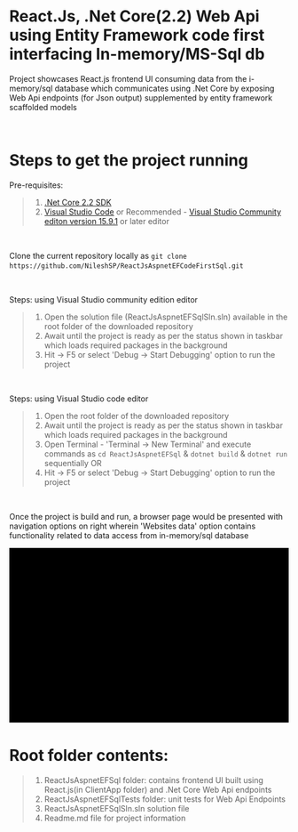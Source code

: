 # React.Js, .Net Core(2.2) Web Api using Entity Framework code first interfacing In-memory/MS-Sql db 

Project showcases React.js frontend UI consuming data from the i-memory/sql database which communicates using .Net Core by exposing Web Api endpoints (for Json output) supplemented by entity framework scaffolded models

<br/>

# Steps to get the project running

Pre-requisites:

>1. [.Net Core 2.2 SDK](https://www.microsoft.com/net/download/dotnet-core/2.2)
>2. [Visual Studio Code](https://code.visualstudio.com/) or Recommended - [Visual Studio Community editon version 15.9.1](https://visualstudio.microsoft.com/vs/community/) or later editor

<br/>

Clone the current repository locally as
 `git clone https://github.com/NileshSP/ReactJsAspnetEFCodeFirstSql.git`

<br/>

Steps: using Visual Studio community edition editor
>1. Open the solution file (ReactJsAspnetEFSqlSln.sln) available in the root folder of the downloaded repository
>2. Await until the project is ready as per the status shown in taskbar which loads required packages in the background
>3. Hit -> F5 or select 'Debug -> Start Debugging' option to run the project

<br/>

Steps: using Visual Studio code editor
>1. Open the root folder of the downloaded repository 
>2. Await until the project is ready as per the status shown in taskbar which loads required packages in the background
>3. Open Terminal - 'Terminal -> New Terminal' and execute commands as `cd ReactJsAspnetEFSql` & `dotnet build` & `dotnet run` sequentially
  OR
>4. Hit -> F5 or select 'Debug -> Start Debugging' option to run the project

<br/>

Once the project is build and run, a browser page would be presented with navigation options on right wherein 'Websites data' option contains functionality related to data access from in-memory/sql database


![alt text](https://github.com/NileshSP/ReactJsAspnetEFCodeFirstSql/blob/master/screenshot.gif "Working example..")
<br/>

# Root folder contents: 
>1. ReactJsAspnetEFSql folder: contains frontend UI built using React.js(in ClientApp folder) and .Net Core Web Api endpoints
>2. ReactJsAspnetEFSqlTests folder: unit tests for Web Api Endpoints
>3. ReactJsAspnetEFSqlSln.sln solution file
>4. Readme.md file for project information

